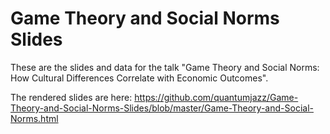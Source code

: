# Game Theory and Social Norms Slides

These are the slides and data for the talk "Game Theory and Social Norms: How Cultural Differences Correlate with Economic Outcomes".

The rendered slides are here: https://github.com/quantumjazz/Game-Theory-and-Social-Norms-Slides/blob/master/Game-Theory-and-Social-Norms.html
